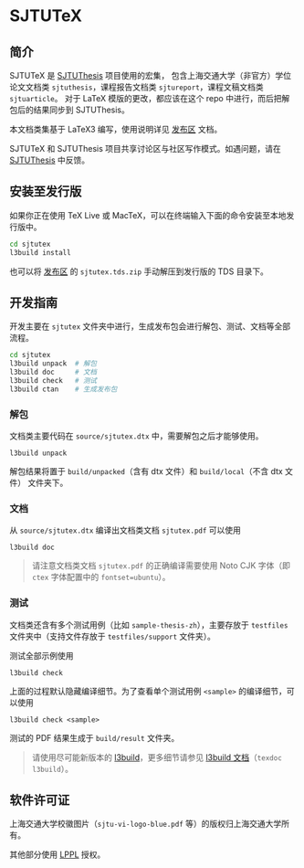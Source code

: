 # SJTUTeX

## 简介

SJTUTeX 是 [SJTUThesis](https://github.com/sjtug/SJTUThesis) 项目使用的宏集，
包含上海交通大学（非官方）学位论文文档类 `sjtuthesis`，课程报告文档类 `sjtureport`，课程文稿文档类 `sjtuarticle`。
对于 LaTeX 模版的更改，都应该在这个 repo 中进行，而后把解包后的结果同步到 SJTUThesis。

本文档类集基于 LaTeX3 编写，使用说明详见 [发布区](https://github.com/sjtug/SJTUTeX/releases) 文档。

SJTUTeX 和 SJTUThesis 项目共享讨论区与社区写作模式。如遇问题，请在 [SJTUThesis](https://github.com/sjtug/SJTUThesis) 中反馈。

## 安装至发行版

如果你正在使用 TeX Live 或 MacTeX，可以在终端输入下面的命令安装至本地发行版中。

```bash
cd sjtutex
l3build install
```

也可以将 [发布区](https://github.com/sjtug/SJTUTeX/releases/latest) 的 `sjtutex.tds.zip` 手动解压到发行版的 TDS 目录下。

## 开发指南

开发主要在 `sjtutex` 文件夹中进行，生成发布包会进行解包、测试、文档等全部流程。

```bash
cd sjtutex
l3build unpack  # 解包
l3build doc     # 文档
l3build check   # 测试
l3build ctan    # 生成发布包
```

### 解包

文档类主要代码在 `source/sjtutex.dtx` 中，需要解包之后才能够使用。
```
l3build unpack
```
解包结果将置于 `build/unpacked`（含有 dtx 文件）和 `build/local`（不含 dtx 文件） 文件夹下。

### 文档

从 `source/sjtutex.dtx` 编译出文档类文档 `sjtutex.pdf` 可以使用

```
l3build doc
```

> 请注意文档类文档 `sjtutex.pdf` 的正确编译需要使用 Noto CJK 字体（即 `ctex` 字体配置中的 `fontset=ubuntu`）。

### 测试

文档类还含有多个测试用例（比如 `sample-thesis-zh`），主要存放于 `testfiles` 文件夹中（支持文件存放于 `testfiles/support` 文件夹）。

测试全部示例使用
```
l3build check
```

上面的过程默认隐藏编译细节。为了查看单个测试用例 `<sample>` 的编译细节，可以使用

```
l3build check <sample>
```

测试的 PDF 结果生成于 `build/result` 文件夹。

> 请使用尽可能新版本的 [l3build](https://github.com/latex3/l3build)，更多细节请参见 [l3build 文档](https://mirrors.sjtug.sjtu.edu.cn/CTAN/macros/latex/contrib/l3build/l3build.pdf)（`texdoc l3build`）。

## 软件许可证

上海交通大学校徽图片（`sjtu-vi-logo-blue.pdf` 等）的版权归上海交通大学所有。

其他部分使用 [LPPL](LICENSE) 授权。

